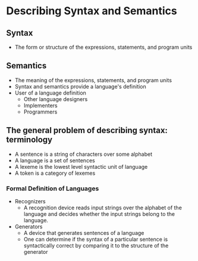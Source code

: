 # Describing Syntax and Semantics

## Syntax
- The form or structure of the expressions, statements, and program units


## Semantics
- The meaning of the expressions, statements, and program units
- Syntax and semantics provide a language's definition
- User of a language definition
  - Other language designers
  - Implementers
  - Programmers

## The general problem of describing syntax: terminology
- A sentence is a string of characters over some alphabet
- A language is a set of sentences 
- A lexeme is the lowest level syntactic unit of language
- A token is a category of lexemes 


### Formal Definition of Languages
- Recognizers
  - A recognition device reads input strings over the alphabet of the language and decides whether the input strings belong to the language. 
- Generators
  - A device that generates sentences of a language
  - One can determine if the syntax of a particular sentence is syntactically correct by comparing it to the structure of the generator 

